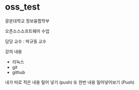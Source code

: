 # oss_test

광운대학교 정보융합학부

오픈소스소프트웨어 수업

담당 교수 : 박규동 교수

강의 내용
 - 리눅스
 - git
 - github

내가 따로 적은 내용 밀어 넣기 (push)
또 한번 내용 밀어넣어보기 (Push)
